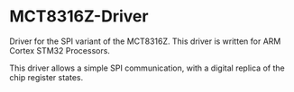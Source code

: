 # MCT8316Z-Driver
Driver for the SPI variant of the MCT8316Z.
This driver is written for ARM Cortex STM32 Processors.


This driver allows a simple SPI communication, with a digital replica of the chip register states.
